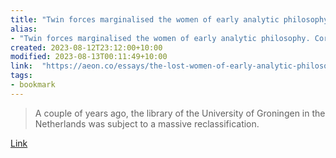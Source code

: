 ```yaml
---
title: "Twin forces marginalised the women of early analytic philosophy. Correct those mistakes, and the next generation benefits"
alias:
- "Twin forces marginalised the women of early analytic philosophy. Correct those mistakes, and the next generation benefits"
created: 2023-08-12T23:12:00+10:00
modified: 2023-08-13T00:11:49+10:00
link:  "https://aeon.co/essays/the-lost-women-of-early-analytic-philosophy"
tags:
- bookmark
---
```


> A couple of years ago, the library of the University of Groningen in the Netherlands was subject to a massive reclassification.

[Link](https://aeon.co/essays/the-lost-women-of-early-analytic-philosophy)

